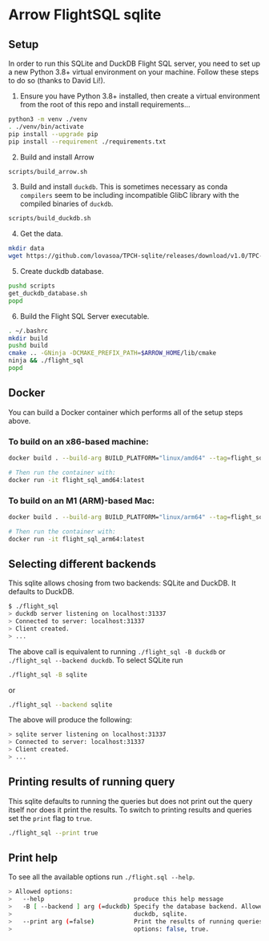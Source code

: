 # Arrow FlightSQL sqlite

## Setup

In order to run this SQLite and DuckDB Flight SQL server, you need to set up a new Python 3.8+ virtual environment on your machine. 
Follow these steps to do so (thanks to David Li!).

1. Ensure you have Python 3.8+ installed, then create a virtual environment from the root of this repo and install requirements...
```bash
python3 -m venv ./venv
. ./venv/bin/activate
pip install --upgrade pip
pip install --requirement ./requirements.txt
```

2. Build and install Arrow
```bash
scripts/build_arrow.sh
```

3. Build and install `duckdb`. This is sometimes necessary as conda `compilers` 
seem to be including incompatible GlibC library with the compiled binaries
of `duckdb`.
```bash
scripts/build_duckdb.sh
```

4. Get the data.
```bash
mkdir data
wget https://github.com/lovasoa/TPCH-sqlite/releases/download/v1.0/TPC-H-small.db -O ./data/TPC-H-small.db
```

5. Create duckdb database.
```bash
pushd scripts
get_duckdb_database.sh
popd
```

6. Build the Flight SQL Server executable.
```bash
. ~/.bashrc
mkdir build
pushd build
cmake .. -GNinja -DCMAKE_PREFIX_PATH=$ARROW_HOME/lib/cmake
ninja && ./flight_sql
popd
```

## Docker
You can build a Docker container which performs all of the setup steps above.   

### To build on an x86-based machine:
```bash
docker build . --build-arg BUILD_PLATFORM="linux/amd64" --tag=flight_sql_amd64:latest

# Then run the container with:
docker run -it flight_sql_amd64:latest
```

### To build on an M1 (ARM)-based Mac:
```bash
docker build . --build-arg BUILD_PLATFORM="linux/arm64" --tag=flight_sql_arm64:latest

# Then run the container with:
docker run -it flight_sql_arm64:latest
```

## Selecting different backends
This sqlite allows chosing from two backends: SQLite and DuckDB. It defaults to DuckDB.

```bash
$ ./flight_sql
> duckdb server listening on localhost:31337
> Connected to server: localhost:31337
> Client created.
> ...
```

The above call is equivalent to running `./flight_sql -B duckdb` or `./flight_sql --backend duckdb`. To select SQLite run

```bash
./flight_sql -B sqlite
```
or 
```bash
./flight_sql --backend sqlite
```
The above will produce the following:

```bash
> sqlite server listening on localhost:31337
> Connected to server: localhost:31337
> Client created.
> ...
```

## Printing results of running query
This sqlite defaults to running the queries but does not print out
the query itself nor does it print the results. To switch to printing
results and queries set the `print` flag to `true`.

```bash
./flight_sql --print true
```

## Print help
To see all the available options run `./flight.sql --help`.

```bash
> Allowed options:
>   --help                         produce this help message
>   -B [ --backend ] arg (=duckdb) Specify the database backend. Allowed options:
>                                  duckdb, sqlite.
>   --print arg (=false)           Print the results of running queries. Allowed 
>                                  options: false, true.
```
